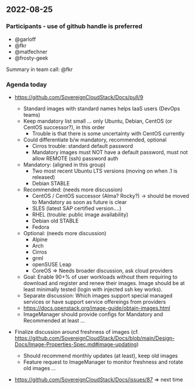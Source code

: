 ## 2022-08-25

### Participants - use of github handle is preferred
* @garloff
* @fkr
* @matfechner
* @frosty-geek

Summary in team call: 
    @fkr

### Agenda today

* https://github.com/SovereignCloudStack/Docs/pull/9
  * Standard images with standard names helps IaaS users (DevOps teams)
  * Keep mandatory list small ... only Ubuntu, Debian, CentOS (or CentOS successor?), in this order
    * Trouble is that there is some uncertainty with CentOS currently
  * Could differentiate b/w mandatory, recommended, optional
    * Cirros trouble: standard default password
    * Mandatory images must NOT have a default password, must not allow REMOTE (ssh) password auth
  * Mandatory: (aligned in this group)
    * Two most recent Ubuntu LTS versions (moving on when .1 is released)
    * Debian STABLE
  * Recommended: (needs more discussion)
    * CentOS / CentOS successor (Alma? Rocky?) -> should be moved to Mandatory as soon as future is clear
    * SLES (latest SAP certified version....)
    * RHEL (trouble: public image availability)
    * Debian old STABLE
    * Fedora
  * Optional: (needs more discussion)
    * Alpine
    * Arch
    * Cirros
    * grml
    * openSUSE Leap
    * CoreOS
  => Needs broader discussion, ask cloud providers
  - Goal: Enable 90+% of user workloads without them requiring to download and register and renew their images. Image should be at least minimally tested (login with injected ssh key works).
  - Separate discussion: Which images support special managed services or have support service offereings from providers
  - https://docs.openstack.org/image-guide/obtain-images.html
  - ImageManager should provide configs for Mandatory and Recommended at least ...

* Finalize discussion around freshness of images (cf. https://github.com/SovereignCloudStack/Docs/blob/main/Design-Docs/Image-Properties-Spec.md#image-updating)
  * Should recommend monthly updates (at least), keep old images
  * Feature request to ImageManager to monitor freshness and rotate old images ...

* https://github.com/SovereignCloudStack/Docs/issues/87
=> next time

